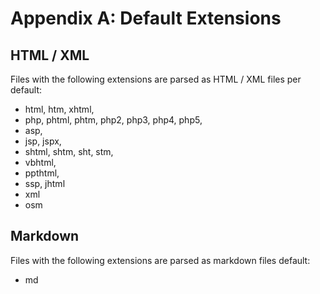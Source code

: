 Appendix A: Default Extensions
==============================

HTML / XML
----------

Files with the following extensions are parsed as HTML / XML files per default:

* html, htm, xhtml,
* php, phtml, phtm, php2, php3, php4, php5,
* asp,
* jsp, jspx,
* shtml, shtm, sht, stm,
* vbhtml,
* ppthtml,
* ssp, jhtml
* xml
* osm

Markdown
--------

Files with the following extensions are parsed as markdown files default:

* md

